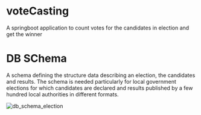 # voteCasting
 A springboot application  to count votes  for the candidates in election and get the winner


# DB SChema
A schema defining the structure data describing an election, the candidates and results. The schema is needed particularly for local government elections for which candidates are declared and results published by a few hundred local authorities in different formats.

![db_schema_election](https://user-images.githubusercontent.com/71304011/213735024-1f39ad6a-3c43-44ab-aecd-50829c12d041.jpeg)

